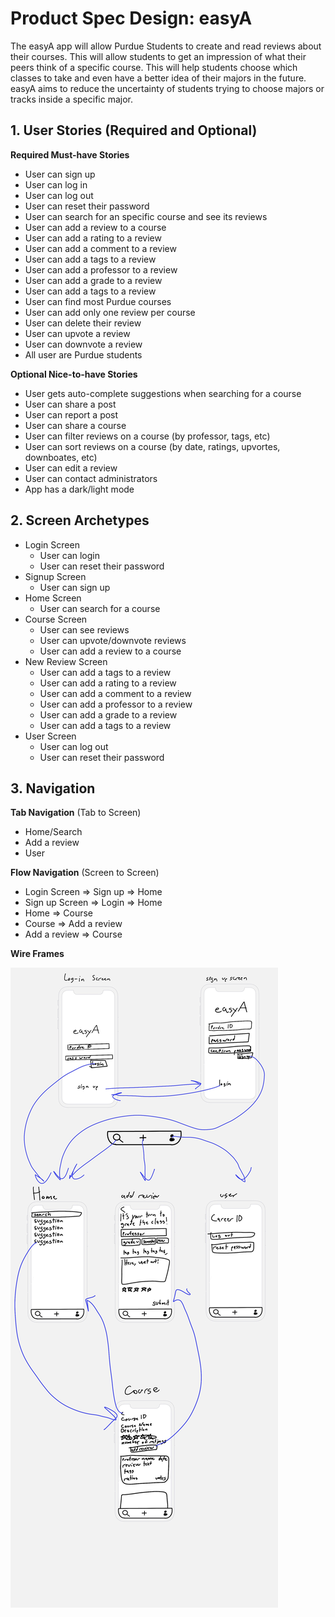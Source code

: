 
# Product Spec Design: easyA
The easyA app will allow Purdue Students to create and read reviews about their courses. This will allow students to get an impression of what their peers think of a specific course. This will help students choose which classes to take and even have a better idea of their majors in the future. easyA aims to reduce the uncertainty of students trying to choose majors or tracks inside a specific major.

## 1. User Stories (Required and Optional)

**Required Must-have Stories**

 * User can sign up
 * User can log in
 * User can log out
 * User can reset their password
 * User can search for an specific course and see its reviews
 * User can add a review to a course
 * User can add a rating to a review
 * User can add a comment to a review
 * User can add a tags to a review
 * User can add a professor to a review
 * User can add a grade to a review
 * User can add a tags to a review
 * User can find most Purdue courses
 * User can add only one review per course
 * User can delete their review
 * User can upvote a review
 * User can downvote a review
 * All user are Purdue students
 

**Optional Nice-to-have Stories**

 * User gets auto-complete suggestions when searching for a course
 * User can share a post
 * User can report a post
 * User can share a course
 * User can filter reviews on a course (by professor, tags, etc)
 * User can sort reviews on a course (by date, ratings, upvortes, downboates, etc)
 * User can edit a review
 * User can contact administrators
 * App has a dark/light mode


## 2. Screen Archetypes

 * Login Screen
   * User can login
   * User can reset their password
 * Signup Screen
   * User can sign up
* Home Screen
  * User can search for a course
* Course Screen
  * User can see reviews
  * User can upvote/downvote reviews
  * User can add a review to a course
* New Review Screen
  * User can add a tags to a review
  * User can add a rating to a review
  * User can add a comment to a review
  * User can add a professor to a review
  * User can add a grade to a review
  * User can add a tags to a review
* User Screen
  * User can log out
  * User can reset their password

## 3. Navigation

**Tab Navigation** (Tab to Screen)

 * Home/Search
 * Add a review
 * User

**Flow Navigation** (Screen to Screen)

 * Login Screen
   => Sign up
   => Home
* Sign up Screen
  => Login
  => Home
* Home
  => Course
* Course
  => Add a review
* Add a review
  => Course

**Wire Frames**

![wireframest](./wireframes.jpg)
